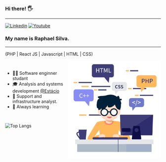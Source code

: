 ### Hi there! 🖐️

<hr>

[![Linkedin](https://img.shields.io/badge/LinkedIn-0077B5?style=for-the-badge&logo=linkedin&logoColor=white)](https://www.linkedin.com/in/raphael-silva-a750381b7/)
[![Youtube](https://img.shields.io/badge/Microsoft_Outlook-0078D4?style=for-the-badge&logo=microsoft-outlook&logoColor=white)](mailto:rapha.silva2001@hotmail.com)



### My name is Raphael Silva.

<hr>

(PHP | React JS | Javascript | HTML | CSS)

<img align="right" alt="Code Girl image" src="https://github.com/99Akira/99Akira/blob/main/codeboy.jpg" width="300px" style="max-width: 100%;">



<br>

 - 👩‍💻 Software enginner studant
 - 🎓 Analysis and systems development <a href="https://estacio.br/" rel="nofollow">@Estácio</a>
 - 💼 Support and infrastructure analyst.
 - 🚀 Always learning

 <br>


![Top Langs](https://github-readme-stats.vercel.app/api/top-langs/?username=99Akira&hide_progress=true)
